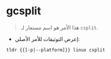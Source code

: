 # gcsplit

> هذا الأمر هو اسم مستعار لـ `csplit`.

- إعرض التوثيقات للأمر الأصلي:

`tldr {{[-p|--platform]}} linux csplit`
